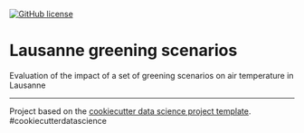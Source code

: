 [![GitHub license](https://img.shields.io/github/license/martibosch/lausanne-greening-scenarios.svg)](https://github.com/martibosch/lausanne-greening-scenarios/blob/master/LICENSE)

# Lausanne greening scenarios

Evaluation of the impact of a set of greening scenarios on air temperature in Lausanne

--------

Project based on the [cookiecutter data science project template](https://drivendata.github.io/cookiecutter-data-science). #cookiecutterdatascience
